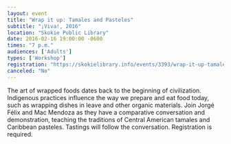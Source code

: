 ```yaml
---
layout: event
title: "Wrap it up: Tamales and Pasteles"
subtitle: "¡Viva!, 2016"
location: "Skokie Public Library"
date: 2016-02-16 19:00:00 -0600
times: "7 p.m."
audiences: ['Adults']
types: ['Workshop']
registration: "https://skokielibrary.info/events/3393/wrap-it-up-tamales-and-pasteles"
canceled: "No"
---
```

The art of wrapped foods dates back to the beginning of civilization. Indigenous practices influence the way we prepare and eat food today, such as wrapping dishes in leave and other organic materials. Join Jorgé Félix and Mac Mendoza as they have a comparative conversation and demonstration, teaching the traditions of Central American tamales and Caribbean pasteles. Tastings will follow the conversation. Registration is required.
